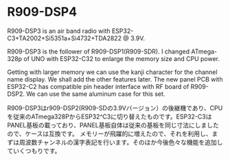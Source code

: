 # R909-DSP4
R909-DSP3 is an air band radio with ESP32-C3+TA2002+Si5351a+Si4732+TDA2822 @ 3.9V.

R909-DSP3 is the follower of R909-DSP1(R909-SDR). I changed ATmega-328p of UNO with ESP32-C32 to enlarge the memory size and CPU power.

Getting with larger memory we can use the kanji character for the channel name display. We shall add the other features later.
The new panel PCB with ESP32-C2 has compatible pin header interface with RF board of R909-DSP2. We can use the same aluminum case for this set.


R909-DSP3はr909-DSP2(R909-SDの3.9Vバージョン）の後継機であり、CPUを従来のATmega328PからESP32^C3に切り替えたものです。ESP32-C3はPANEL基板の載っており、PANEL基板自体は従来の基板を同じ寸法にしましたので、ケースは互換です。
メモリーが飛躍的に増えたので、それを利用し、まずは周波数チャンネルの漢字表記を行います。そのほか今後色々な機能を追加していくつもりです。


